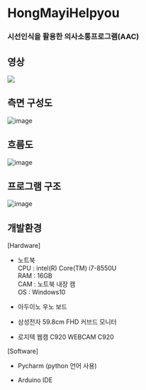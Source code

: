 # HongMayiHelpyou
### 시선인식을 활용한 의사소통프로그램(AAC)

## 영상
![](https://www.youtube.com/watch?v=9roRBjF_O80)

## 측면 구성도
![image](https://user-images.githubusercontent.com/60119368/117567844-fabcfe80-b0f8-11eb-953a-dd9817c24b2e.png)

## 흐름도
![image](https://user-images.githubusercontent.com/60119368/117567848-fc86c200-b0f8-11eb-94d5-e51cfb49825e.png)

## 프로그램 구조
![image](https://user-images.githubusercontent.com/60119368/117567858-03153980-b0f9-11eb-8aca-cc48f5a6b2db.png)

## 개발환경
[Hardware]
* 노트북<br>
  CPU : intel(R) Core(TM) i7-8550U<br>
  RAM : 16GB<br>
  CAM : 노트북 내장 캠<br>
  OS : Windows10<br>

* 아두이노 우노 보드

* 삼성전자 59.8cm FHD 커브드 모니터

* 로지텍 웹캠 C920 WEBCAM C920

[Software]
* Pycharm (python 언어 사용)

* Arduino IDE






